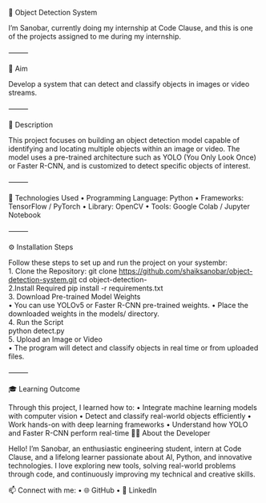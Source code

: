 🧠 Object Detection System

I’m Sanobar, currently doing my internship at Code Clause, and this is one of the projects assigned to me during my internship.

⸻

🎯 Aim

Develop a system that can detect and classify objects in images or video streams.

⸻

📄 Description

This project focuses on building an object detection model capable of identifying and locating multiple objects within an image or video.
The model uses a pre-trained architecture such as YOLO (You Only Look Once) or Faster R-CNN, and is customized to detect specific objects of interest.

⸻

🧰 Technologies Used
	•	Programming Language: Python
	•	Frameworks: TensorFlow / PyTorch
	•	Library: OpenCV
	•	Tools: Google Colab / Jupyter Notebook

⸻

⚙️ Installation Steps

Follow these steps to set up and run the project on your systembr:<br>
	1.	Clone the Repository:
    git clone https://github.com/shaiksanobar/object-detection-system.git
    cd object-detection-<br>
    2.Install Required pip install -r requirements.txt<br>
3.	Download Pre-trained Model Weights<br>
	•	You can use YOLOv5 or Faster R-CNN pre-trained weights.
	•	Place the downloaded weights in the models/ directory.<br>
4.	Run the Script<br>
python detect.py<br>
5.	Upload an Image or Video<br>
	•	The program will detect and classify objects in real time or from uploaded files.<br>

⸻

🎓 Learning Outcome

Through this project, I learned how to:
	•	Integrate machine learning models with computer vision
	•	Detect and classify real-world objects efficiently
	•	Work hands-on with deep learning frameworks
	•	Understand how YOLO and Faster R-CNN perform real-time 
👩‍💻 About the Developer

Hello! I’m Sanobar, an enthusiastic engineering student, intern at Code Clause, and a lifelong learner passionate about AI, Python, and innovative technologies.
I love exploring new tools, solving real-world problems through code, and continuously improving my technical and creative skills.

📫 Connect with me:
	•	🌐 GitHub
	•	💼 LinkedIn










